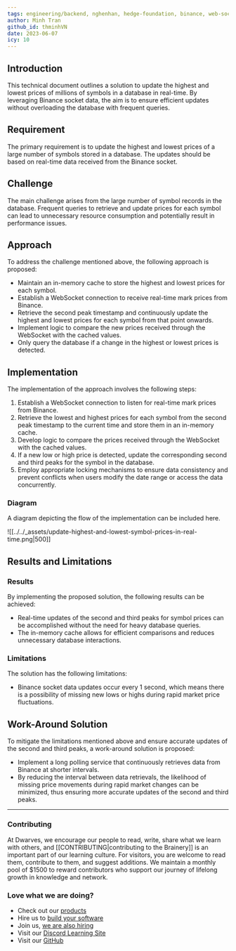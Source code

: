 ```yaml
---
tags: engineering/backend, nghenhan, hedge-foundation, binance, web-socket
author: Minh Tran
github_id: thminhVN
date: 2023-06-07
icy: 10
---
```


## Introduction

This technical document outlines a solution to update the highest and lowest prices of millions of symbols in a database in real-time. By leveraging Binance socket data, the aim is to ensure efficient updates without overloading the database with frequent queries.

## Requirement

The primary requirement is to update the highest and lowest prices of a large number of symbols stored in a database. The updates should be based on real-time data received from the Binance socket.

## Challenge

The main challenge arises from the large number of symbol records in the database. Frequent queries to retrieve and update prices for each symbol can lead to unnecessary resource consumption and potentially result in performance issues.

## Approach

To address the challenge mentioned above, the following approach is proposed:

- Maintain an in-memory cache to store the highest and lowest prices for each symbol.
- Establish a WebSocket connection to receive real-time mark prices from Binance.
- Retrieve the second peak timestamp and continuously update the highest and lowest prices for each symbol from that point onwards.
- Implement logic to compare the new prices received through the WebSocket with the cached values.
- Only query the database if a change in the highest or lowest prices is detected.

## Implementation

The implementation of the approach involves the following steps:

1. Establish a WebSocket connection to listen for real-time mark prices from Binance.
2. Retrieve the lowest and highest prices for each symbol from the second peak timestamp to the current time and store them in an in-memory cache.
3. Develop logic to compare the prices received through the WebSocket with the cached values.
4. If a new low or high price is detected, update the corresponding second and third peaks for the symbol in the database.
5. Employ appropriate locking mechanisms to ensure data consistency and prevent conflicts when users modify the date range or access the data concurrently.

### Diagram

A diagram depicting the flow of the implementation can be included here.

![[../../_assets/update-highest-and-lowest-symbol-prices-in-real-time.png|500]]

## Results and Limitations

### Results

By implementing the proposed solution, the following results can be achieved:

- Real-time updates of the second and third peaks for symbol prices can be accomplished without the need for heavy database queries.
- The in-memory cache allows for efficient comparisons and reduces unnecessary database interactions.

### Limitations

The solution has the following limitations:

- Binance socket data updates occur every 1 second, which means there is a possibility of missing new lows or highs during rapid market price fluctuations.

## Work-Around Solution

To mitigate the limitations mentioned above and ensure accurate updates of the second and third peaks, a work-around solution is proposed:

- Implement a long polling service that continuously retrieves data from Binance at shorter intervals.
- By reducing the interval between data retrievals, the likelihood of missing price movements during rapid market changes can be minimized, thus ensuring more accurate updates of the second and third peaks.



---
<!-- cta -->
### Contributing

At Dwarves, we encourage our people to read, write, share what we learn with others, and [[CONTRIBUTING|contributing to the Brainery]] is an important part of our learning culture. For visitors, you are welcome to read them, contribute to them, and suggest additions. We maintain a monthly pool of $1500 to reward contributors who support our journey of lifelong growth in knowledge and network.

### Love what we are doing?

- Check out our [products](https://superbits.co)
- Hire us to [build your software](https://d.foundation)
- Join us, [we are also hiring](https://github.com/dwarvesf/WeAreHiring)
- Visit our [Discord Learning Site](https://discord.gg/dzNBpNTVEZ)
- Visit our [GitHub](https://github.com/dwarvesf)